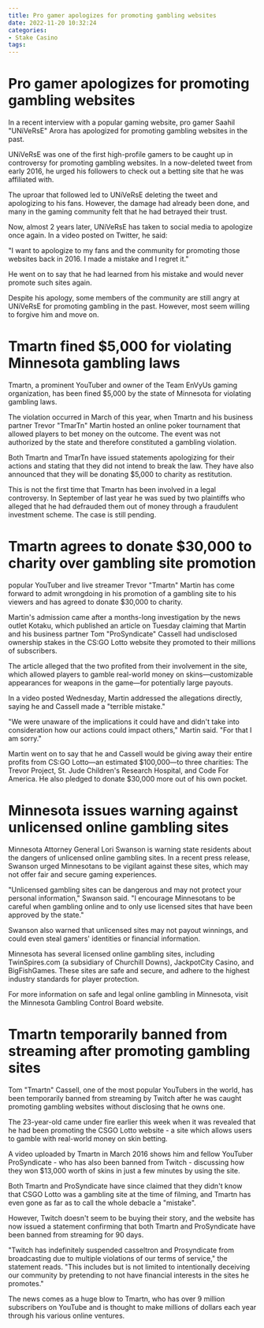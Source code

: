 ```yaml
---
title: Pro gamer apologizes for promoting gambling websites
date: 2022-11-20 10:32:24
categories:
- Stake Casino
tags:
---
```



#  Pro gamer apologizes for promoting gambling websites

In a recent interview with a popular gaming website, pro gamer Saahil "UNiVeRsE" Arora has apologized for promoting gambling websites in the past.

UNiVeRsE was one of the first high-profile gamers to be caught up in controversy for promoting gambling websites. In a now-deleted tweet from early 2016, he urged his followers to check out a betting site that he was affiliated with.

The uproar that followed led to UNiVeRsE deleting the tweet and apologizing to his fans. However, the damage had already been done, and many in the gaming community felt that he had betrayed their trust.

Now, almost 2 years later, UNiVeRsE has taken to social media to apologize once again. In a video posted on Twitter, he said:

"I want to apologize to my fans and the community for promoting those websites back in 2016. I made a mistake and I regret it."

He went on to say that he had learned from his mistake and would never promote such sites again.

Despite his apology, some members of the community are still angry at UNiVeRsE for promoting gambling in the past. However, most seem willing to forgive him and move on.

#  Tmartn fined $5,000 for violating Minnesota gambling laws

Tmartn, a prominent YouTuber and owner of the Team EnVyUs gaming organization, has been fined $5,000 by the state of Minnesota for violating gambling laws.

The violation occurred in March of this year, when Tmartn and his business partner Trevor "TmarTn" Martin hosted an online poker tournament that allowed players to bet money on the outcome. The event was not authorized by the state and therefore constituted a gambling violation.

Both Tmartn and TmarTn have issued statements apologizing for their actions and stating that they did not intend to break the law. They have also announced that they will be donating $5,000 to charity as restitution.

This is not the first time that Tmartn has been involved in a legal controversy. In September of last year he was sued by two plaintiffs who alleged that he had defrauded them out of money through a fraudulent investment scheme. The case is still pending.

#  Tmartn agrees to donate $30,000 to charity over gambling site promotion

 popular YouTuber and live streamer Trevor "Tmartn" Martin has come forward to admit wrongdoing in his promotion of a gambling site to his viewers and has agreed to donate $30,000 to charity.

Martin's admission came after a months-long investigation by the news outlet Kotaku, which published an article on Tuesday claiming that Martin and his business partner Tom "ProSyndicate" Cassell had undisclosed ownership stakes in the CS:GO Lotto website they promoted to their millions of subscribers.

The article alleged that the two profited from their involvement in the site, which allowed players to gamble real-world money on skins—customizable appearances for weapons in the game—for potentially large payouts.

In a video posted Wednesday, Martin addressed the allegations directly, saying he and Cassell made a "terrible mistake."

"We were unaware of the implications it could have and didn't take into consideration how our actions could impact others," Martin said. "For that I am sorry."



Martin went on to say that he and Cassell would be giving away their entire profits from CS:GO Lotto—an estimated $100,000—to three charities: The Trevor Project, St. Jude Children's Research Hospital, and Code For America. He also pledged to donate $30,000 more out of his own pocket.

#  Minnesota issues warning against unlicensed online gambling sites

Minnesota Attorney General Lori Swanson is warning state residents about the dangers of unlicensed online gambling sites. In a recent press release, Swanson urged Minnesotans to be vigilant against these sites, which may not offer fair and secure gaming experiences.

"Unlicensed gambling sites can be dangerous and may not protect your personal information," Swanson said. "I encourage Minnesotans to be careful when gambling online and to only use licensed sites that have been approved by the state."

Swanson also warned that unlicensed sites may not payout winnings, and could even steal gamers' identities or financial information.

Minnesota has several licensed online gambling sites, including TwinSpires.com (a subsidiary of Churchill Downs), JackpotCity Casino, and BigFishGames. These sites are safe and secure, and adhere to the highest industry standards for player protection.

For more information on safe and legal online gambling in Minnesota, visit the Minnesota Gambling Control Board website.

#  Tmartn temporarily banned from streaming after promoting gambling sites

Tom "Tmartn" Cassell, one of the most popular YouTubers in the world, has been temporarily banned from streaming by Twitch after he was caught promoting gambling websites without disclosing that he owns one.

The 23-year-old came under fire earlier this week when it was revealed that he had been promoting the CSGO Lotto website - a site which allows users to gamble with real-world money on skin betting.

A video uploaded by Tmartn in March 2016 shows him and fellow YouTuber ProSyndicate - who has also been banned from Twitch - discussing how they won $13,000 worth of skins in just a few minutes by using the site.

Both Tmartn and ProSyndicate have since claimed that they didn't know that CSGO Lotto was a gambling site at the time of filming, and Tmartn has even gone as far as to call the whole debacle a "mistake".

However, Twitch doesn't seem to be buying their story, and the website has now issued a statement confirming that both Tmartn and ProSyndicate have been banned from streaming for 90 days.

"Twitch has indefinitely suspended casseltron and Prosyndicate from broadcasting due to multiple violations of our terms of service," the statement reads. "This includes but is not limited to intentionally deceiving our community by pretending to not have financial interests in the sites he promotes."

The news comes as a huge blow to Tmartn, who has over 9 million subscribers on YouTube and is thought to make millions of dollars each year through his various online ventures.